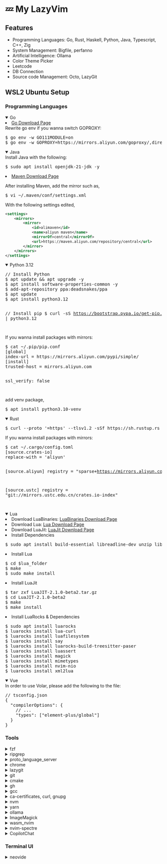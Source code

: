 # 💤 My LazyVim

## Features

- Programming Languages: Go, Rust, Haskell, Python, Java, Typescript, C++, Zig
- System Management: Bigfile, perfanno
- Artificial Intelligence: Ollama
- Color Theme Picker
- Leetcode
- DB Connection
- Source code Management: Octo, LazyGit

## WSL2 Ubuntu Setup

### Programming Languages

<details open>
<summary>Go</summary>
<li>
    <a href="https://go.dev/dl/">Go Download Page</a>
</li>
Rewrite go env if you wanna switch GOPROXY:
<pre>
$ go env -w GO111MODULE=on
$ go env -w GOPROXY=https://mirrors.aliyun.com/goproxy/,direct
</pre>
</details>

<details open>
<summary>Java</summary>
Install Java with the following:
<pre>
$ sudo apt install openjdk-21-jdk -y
</pre>
<li>
  <a href="https://maven.apache.org/download.cgi">Maven Download Page</a>
</li>
</details>

After installing Maven, add the mirror such as,

<pre>
$ vi ~/.maven/conf/settings.xml
</pre>

With the following settings edited,

```xml
<settings>
    <mirrors>
        <mirror>
            <id>alimaven</id>
            <name>aliyun maven</name>
            <mirrorOf>central</mirrorOf>
            <url>https://maven.aliyun.com/repository/central</url>
        </mirror>
    </mirrors>
</settings>
```

<details open>
<summary>Python 3.12</summary>
<pre>
// Install Python
$ apt update && apt upgrade -y
$ apt install software-properties-common -y
$ add-apt-repository ppa:deadsnakes/ppa
$ apt update
$ apt install python3.12

// Install pip
$ curl -sS https://bootstrap.pypa.io/get-pip.py | python3.12

</pre>
If you wanna install packages with mirrors:
<pre>
$ cat ~/.pip/pip.conf
[global]
index-url = https://mirrors.aliyun.com/pypi/simple/
[install]
trusted-host = mirrors.aliyun.com

ssl_verify: false

</pre>
add venv package,
<pre>$ apt install python3.10-venv</pre>
</details>

<details open>
<summary>Rust</summary>
<pre>$ curl --proto '=https' --tlsv1.2 -sSf https://sh.rustup.rs | sh</pre>
If you wanna install packages with mirrors:
<pre>
$ cat ~/.cargo/config.toml
[source.crates-io]
replace-with = 'aliyun'

[source.aliyun]
registry = "sparse+https://mirrors.aliyun.com/crates.io-index/"

[source.ustc]
registry = "git://mirrors.ustc.edu.cn/crates.io-index"

</pre>
</details>

<details open>
<summary>Lua</summary>
<li>
    Download LuaBinaries: <a href="https://sourceforge.net/projects/luabinaries/">LuaBinaries Download Page</a>
</li>
<li> 
    Download Lua: <a href="https://lua.org/download.html">Lua Download Page</a>
</li>
<li>
    Download LuaJit: <a href="http://luajit.org/download.html">LuaJit Download Page</a>
</li>
<li>Install Dependencies
<pre>$ sudo apt install build-essential libreadline-dev unzip libssl-dev</pre>
</li>
<li>Install Lua
<pre>
$ cd $lua_folder
$ make
$ sudo make install
</pre>
</li>
<li> Install LuaJit
<pre>
$ tar zxf LuaJIT-2.1.0-beta2.tar.gz 
$ cd LuaJIT-2.1.0-beta2
$ make
$ make install
</pre>
</li>
<li> Install LuaRocks & Dependencies
<pre>
$ sudo apt install luarocks
$ luarocks install lua-curl
$ luarocks install luafilesystem
$ luarocks install say
$ luarocks install luarocks-build-treesitter-paser
$ luarocks install luassert
$ luarocks install magick
$ luarocks install mimetypes
$ luarocks install nvim-nio
$ luarocks install xml2lua
</pre>
  </li>
</details>

<details open>
<summary>Vue</summary>
In order to use Volar, please add the following to the file:
<pre>
// tsconfig.json
{
  "compilerOptions": {
    // ...
    "types": ["element-plus/global"]
  }
}
</pre>
</details>

### Tools

<details>
<summary>fzf</summary>
<pre>$ sudo apt install fzf</pre>
</details>

<details>
<summary>ripgrep</summary>
<pre>$ sudo apt install ripgrep</pre>
</details>

<details>
<summary>proto_language_server</summary>
<pre>$ go install github.com/lasorda/protobuf-language-server@latest</pre>
</details>

<details>
<summary>chrome</summary>
<pre>
<code lang="bash">

$ curl -O https://packages.cloud.google.com/apt/doc/apt-key.gpg && sudo apt-key add apt-key.gpg
$ sudo sh -c 'echo "deb [arch=amd64] http://dl.google.com/linux/chrome/deb/ stable main" >> /etc/apt/sources.list.d/google.list'

$ sudo apt-get update
$ sudo apt-get install google-chrome-stable
</code>

</pre>
</details>

<details>
<summary>lazygit</summary>
<li>
Lazygit: <a href="https://sourceforge.net/projects/lazygit.mirror/">Lazygit Download Page</a>
</li>
<li>
Installation of delta: <pre> $cargo install git-delta </pre>
</li>
<li>
Lazygit Config file for side-by-side diff view:
<pre>
git: 
  paging:
    colorArg: always
    pager: delta --dark --paging=never --syntax-theme base16-256 -s
</pre>
</li>
</details>

<details>
<summary>git</summary>
<li>
git: <a href="https://git-scm.com/download/win">git Download Page</a>
</li>
</details>

<details>
<summary>cmake</summary>
<li>
cmake: <a href="https://cmake.org/download/">cmake Download Page</a>
</li>
</details>

<details>
<summary>gh</summary>
<pre>$ (type -p wget >/dev/null || (sudo apt update && sudo apt-get install wget -y)) \
&& sudo mkdir -p -m 755 /etc/apt/keyrings \
&& wget -qO- https://cli.github.com/packages/githubcli-archive-keyring.gpg | sudo tee /etc/apt/keyrings/githubcli-archive-keyring.gpg > /dev/null \
&& sudo chmod go+r /etc/apt/keyrings/githubcli-archive-keyring.gpg \
&& echo "deb [arch=$(dpkg --print-architecture) signed-by=/etc/apt/keyrings/githubcli-archive-keyring.gpg] https://cli.github.com/packages stable main" | sudo tee /etc/apt/sources.list.d/github-cli.list > /dev/null \
&& sudo apt update \
&& sudo apt install gh -y
</pre>
then use the following command to login:
<pre>$ gh auth login
</pre>
</details>

<details>
<summary>gcc</summary>
<pre>$ sudo apt install build-essential </pre>
</details>

<details>
<summary>ca-certificates, curl, gnupg</summary>
<pre>$ sudo apt install -y ca-certificates curl gnupg</pre>
</details>

<details>
<summary>nvm</summary>
Install `nvm` package manager & node.js:
<pre>
$ curl -o- https://raw.githubusercontent.com/nvm-sh/nvm/v0.40.0/install.sh | bash
$ nvm install 21
</pre>
After finishing installed, config the npm mirror if you like,
<pre>$ npm config set registry http://mirrors.cloud.tencent.com/npm/</pre>
</details>

<details>
<summary>yarn</summary>
<pre>$ npm install --global yarn</pre>
</details>

<details>
<summary>ollama</summary>
<pre>$ curl -fsSL https://ollama.com/install.sh | sh</pre>
</details>

<details>
<summary>ImageMagick</summary>
<pre>$ sudo apt install libmagickwand-dev</pre>
</details>

<details>
<summary>wasm_nvim</summary>
Build from source:
<pre>
$ cd ~/.local/share/nvim/lazy/wasm_nvim/
$ cargo make build
</pre>
</details>

<details>
<summary>nvim-spectre</summary>
Build nvim-oxi with cargo:
<pre>$ bash build.sh nvim-oxi</pre>
</details>

<details>
<summary>CopilotChat</summary>
Install the following:
<pre>$ luarocks install --lua-version 5.1 tiktoken_core</pre>
Be sure to have apps.json file under the path: ~/.config/github-copilot where the content is:
<pre>
{"github.com":{"user":"xxxx","oauth_token":"ghu_xxxxxxxxxxxxxxxxxxxxx","githubAppId":"Iv1.xxxxxxxxxxxxxxxx"}}
</pre>
</details>

### Terminal UI

<details>
<summary>neovide</summary>
<li>
    Requirements: nvim & neovide installed on Windows
</li>
<li>
    Add the Environment Variable for nvim in the file .profile on WSL2
</li>
<li>
  Install neovide on Windows by:
    <pre>scoop install neovide</pre>
</li>
<li>Edit the config.toml of neovide on Windows:
  <pre>
  $ vi C:\Users\${username}\AppData\Roaming\neovide\config.toml
  frame = "none"
  wsl = true
  </pre>
</li>
</details>
